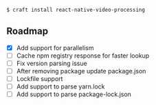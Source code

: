 ```sh
$ craft install react-native-video-processing
```
## Roadmap

- [x] Add support for parallelism
- [ ] Cache npm registry response for faster lookup
- [ ] Fix version parsing issue
- [ ] After removing package update package.json
- [ ] Lockfile support
- [ ] Add support to parse yarn.lock
- [ ] Add support to parse package-lock.json